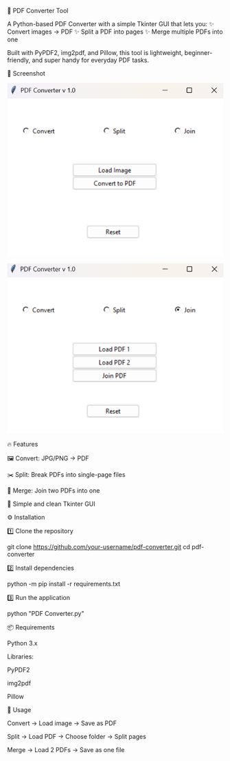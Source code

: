 📄 PDF Converter Tool

A Python-based PDF Converter with a simple Tkinter GUI that lets you:
✨ Convert images → PDF
✨ Split a PDF into pages
✨ Merge multiple PDFs into one

Built with PyPDF2, img2pdf, and Pillow, this tool is lightweight, beginner-friendly, and super handy for everyday PDF tasks.


📸 Screenshot

![image_alt](https://github.com/khushbu0130/PDF_Converter/blob/28211d8684e245c493c882b3492e30561ebb3ea4/screenshots/Convert.png)


![image_alt](https://github.com/khushbu0130/PDF_Converter/blob/6282abbb772e91bf844e3b4d022a964e914f41e9/screenshots/Join.png)




🔥 Features

🖼️ Convert: JPG/PNG → PDF

✂️ Split: Break PDFs into single-page files

🔗 Merge: Join two PDFs into one

🎨 Simple and clean Tkinter GUI



⚙️ Installation

1️⃣ Clone the repository

git clone https://github.com/your-username/pdf-converter.git
cd pdf-converter


2️⃣ Install dependencies

python -m pip install -r requirements.txt


3️⃣ Run the application

python "PDF Converter.py"



📦 Requirements

Python 3.x

Libraries:

PyPDF2

img2pdf

Pillow



🚀 Usage

Convert → Load image → Save as PDF

Split → Load PDF → Choose folder → Split pages

Merge → Load 2 PDFs → Save as one file

